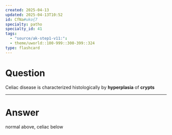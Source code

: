 ```yaml
---
created: 2025-04-13
updated: 2025-04-13T10:52
id: CfNa#uko{7
specialty: patho
specialty_id: 41
tags:
  - "source/ak-step1-v11:": 
  - theme/uworld::100-999::300-399::324
type: flashcard
---
```


# Question
Celiac disease is characterized histologically by **hyperplasia** of **crypts**

---

# Answer
normal above, celiac below